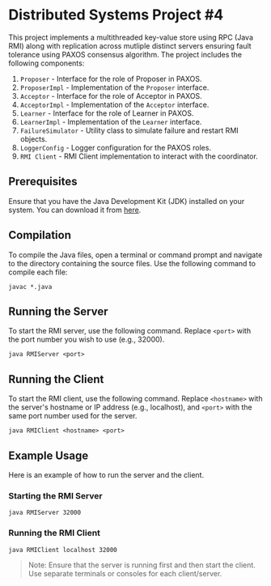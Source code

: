 # Distributed Systems Project #4

This project implements a multithreaded key-value store using RPC (Java RMI) along with replication across mutliple distinct servers ensuring fault tolerance using PAXOS consensus algorithm. The project includes the following components:

1. `Proposer` - Interface for the role of Proposer in PAXOS.
2. `ProposerImpl` - Implementation of the `Proposer` interface.
3. `Acceptor` - Interface for the role of Acceptor in PAXOS.
4. `AcceptorImpl` - Implementation of the `Acceptor` interface.
5. `Learner` - Interface for the role of Learner in PAXOS.
6. `LearnerImpl` - Implementation of the `Learner` interface.
7. `FailureSimulator` - Utility class to simulate failure and restart RMI objects.
8. `LoggerConfig` - Logger configuration for the PAXOS roles.
9. `RMI Client` - RMI Client implementation to interact with the coordinator.  

## Prerequisites

Ensure that you have the Java Development Kit (JDK) installed on your system. You can download it from [here](https://www.oracle.com/java/technologies/javase-downloads.html).

## Compilation
To compile the Java files, open a terminal or command prompt and navigate to the directory containing the source files. Use the following command to compile each file:

```
javac *.java
```

## Running the Server
To start the RMI server, use the following command. Replace `<port>` with the port number you wish to use (e.g., 32000).

```
java RMIServer <port>
```

## Running the Client
To start the RMI client, use the following command. Replace `<hostname>` with the server's hostname or IP address (e.g., localhost), and `<port>` with the same port number used for the server.

``` 
java RMIClient <hostname> <port>
```

## Example Usage
Here is an example of how to run the server and the client.

### Starting the RMI Server
```
java RMIServer 32000
```

### Running the RMI Client
```
java RMIClient localhost 32000
```

>Note: Ensure that the server is running first and then start the client. Use separate terminals or consoles for each client/server.